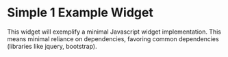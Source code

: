 # Simple 1 Example Widget

This widget will exemplify a minimal Javascript widget implementation. This means minimal reliance on dependencies, favoring common dependencies (libraries like jquery, bootstrap).